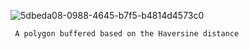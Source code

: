 ![5dbeda08-0988-4645-b7f5-b4814d4573c0](https://github.com/gurbuzkaanakkaya/Polygon-Buffering-Algorithm/assets/103320421/f0080894-115d-4900-b17b-7c33f0a1b929)

     A polygon buffered based on the Haversine distance
